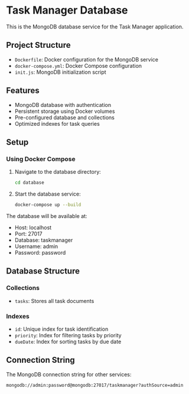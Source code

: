 # Task Manager Database

This is the MongoDB database service for the Task Manager application.

## Project Structure

- `Dockerfile`: Docker configuration for the MongoDB service
- `docker-compose.yml`: Docker Compose configuration
- `init.js`: MongoDB initialization script

## Features

- MongoDB database with authentication
- Persistent storage using Docker volumes
- Pre-configured database and collections
- Optimized indexes for task queries

## Setup

### Using Docker Compose

1. Navigate to the database directory:
   ```bash
   cd database
   ```

2. Start the database service:
   ```bash
   docker-compose up --build
   ```

The database will be available at:
- Host: localhost
- Port: 27017
- Database: taskmanager
- Username: admin
- Password: password

## Database Structure

### Collections

- `tasks`: Stores all task documents

### Indexes

- `id`: Unique index for task identification
- `priority`: Index for filtering tasks by priority
- `dueDate`: Index for sorting tasks by due date

## Connection String

The MongoDB connection string for other services:
```
mongodb://admin:password@mongodb:27017/taskmanager?authSource=admin
``` 